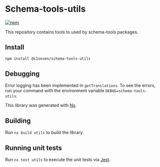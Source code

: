 # Schema-tools-utils

[![npm][npm-image]][npm-url]

[npm-image]: https://img.shields.io/npm/v/@s1seven/schema-tools-utils.svg?style=flat
[npm-url]: https://npmjs.org/package/@s1seven/schema-tools-utils

This repository contains tools to used by schema-tools packages.

## Install

```bash
npm install @s1seven/schema-tools-utils
```

## Debugging

Error logging has been implemented in `getTranslations`. To see the errors, run your command with the environment variable `DEBUG=schema-tools-utils`.

This library was generated with [Nx](https://nx.dev).

## Building

Run `nx build utils` to build the library.

## Running unit tests

Run `nx test utils` to execute the unit tests via [Jest](https://jestjs.io).
